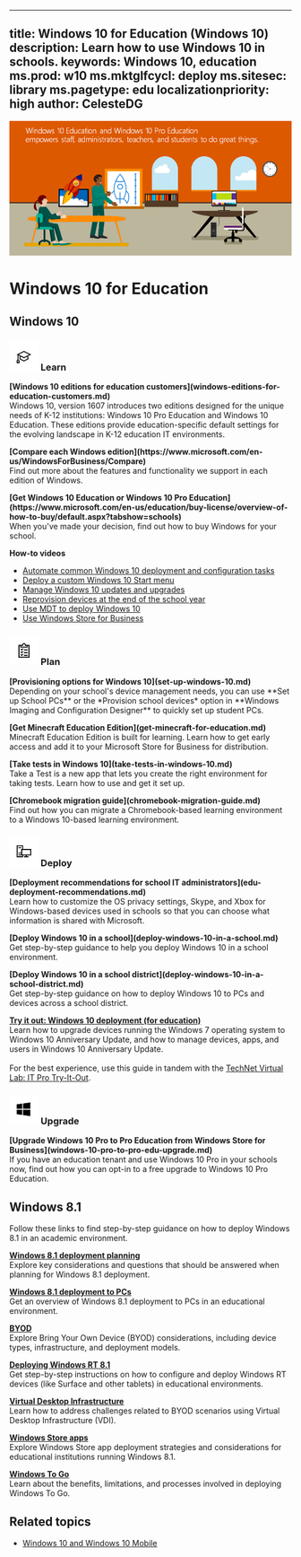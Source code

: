 
---
title: Windows 10 for Education (Windows 10)
description: Learn how to use Windows 10 in schools.
keywords: Windows 10, education
ms.prod: w10
ms.mktglfcycl: deploy
ms.sitesec: library
ms.pagetype: edu
localizationpriority: high
author: CelesteDG
---

![Windows 10 Education and Windows 10 Pro Education](images/windows-10-for-education-banner.png)

# Windows 10 for Education
<link rel="stylesheet" href="https://az835927.vo.msecnd.net/sites/uwp/Resources/css/custom.css">

## Windows 10

### ![Learn more about Windows](images/education.png) Learn

<div class="side-by-side"> <div class="side-by-side-content">
<div class="side-by-side-content-left">
<p><b>[Windows 10 editions for education customers](windows-editions-for-education-customers.md)</b><br />Windows 10, version 1607 introduces two editions designed for the unique needs of K-12 institutions: Windows 10 Pro Education and Windows 10 Education. These editions provide education-specific default settings for the evolving landscape in K-12 education IT environments.</p>
<p><b>[Compare each Windows edition](https://www.microsoft.com/en-us/WindowsForBusiness/Compare)</b><br />Find out more about the features and functionality we support in each edition of Windows.</p>
<p><b>[Get Windows 10 Education or Windows 10 Pro Education](https://www.microsoft.com/en-us/education/buy-license/overview-of-how-to-buy/default.aspx?tabshow=schools)</b><br />When you've made your decision, find out how to buy Windows for your school.</p></div>
<div class="side-by-side-content-right">
<p><b>How-to videos</b><br />
<ul>
  <li><a href="https://technet.microsoft.com/en-us/windows/mt723345" target="_blank">Automate common Windows 10 deployment and configuration tasks</a></li>
  <li><a href="https://technet.microsoft.com/en-us/windows/mt723346" target="_blank">Deploy a custom Windows 10 Start menu</a></li>
  <li><a href="https://technet.microsoft.com/en-us/windows/mt723347" target="_blank">Manage Windows 10 updates and upgrades</a></li>
  <li><a href="https://technet.microsoft.com/en-us/windows/mt723344" target="_blank">Reprovision devices at the end of the school year</a></li>
  <li><a href="https://technet.microsoft.com/en-us/windows/mt723343" target="_blank">Use MDT to deploy Windows 10</a></li>
  <li><a href="https://technet.microsoft.com/en-us/windows/mt723348" target="_blank">Use Windows Store for Business</a></li>
</ul>
</div>
 </div></div>

### ![Plan for Windows 10 in your school](images/clipboard.png) Plan

<div class="side-by-side"> <div class="side-by-side-content">
<div class="side-by-side-content-left"><p>
<b>[Provisioning options for Windows 10](set-up-windows-10.md)</b><br />Depending on your school's device management needs, you can use **Set up School PCs** or the *Provision school devices* option in **Windows Imaging and Configuration Designer** to quickly set up student PCs.</p><p>
<b>[Get Minecraft Education Edition](get-minecraft-for-education.md)</b><br />Minecraft Education Edition is built for learning. Learn how to get early access and add it to your Microsoft Store for Business for distribution.</p></div>
<div class="side-by-side-content-right"><p><b>[Take tests in Windows 10](take-tests-in-windows-10.md)</b><br />Take a Test is a new app that lets you create the right environment for taking tests. Learn how to use and get it set up.</p>
<p><b>[Chromebook migration guide](chromebook-migration-guide.md)</b><br />Find out how you can migrate a Chromebook-based learning environment to a Windows 10-based learning environment.</p></div>
 </div></div>

 ### ![Deploy Windows 10 for education](images/PCicon.png) Deploy

 <div class="side-by-side"> <div class="side-by-side-content">
 <div class="side-by-side-content-left">
 <p><b>[Deployment recommendations for school IT administrators](edu-deployment-recommendations.md)</b><br />Learn how to customize the OS privacy settings, Skype, and Xbox for Windows-based devices used in schools so that you can choose what information is shared with Microsoft.</p>
 <p><b>[Deploy Windows 10 in a school](deploy-windows-10-in-a-school.md)</b><br />Get step-by-step guidance to help you deploy Windows 10 in a school environment.</p>
 <p><b>[Deploy Windows 10 in a school district](deploy-windows-10-in-a-school-district.md)</b><br />Get step-by-step guidance on how to deploy Windows 10 to PCs and devices across a school district.</p>
 </div>
 <div class="side-by-side-content-right">
<p><b><a href="https://technet.microsoft.com/en-us/windows/mt574244" target="_blank">Try it out: Windows 10 deployment (for education)</a></b><br />Learn how to upgrade devices running the Windows 7 operating system to Windows 10 Anniversary Update, and how to manage devices, apps, and users in Windows 10 Anniversary Update.<br /><br />For the best experience, use this guide in tandem with the <a href="https://vlabs.holsystems.com/vlabs/technet?eng=VLabs&auth=none&src=vlabs&altadd=true&labid=20949&lod=true" target="_blank">TechNet Virtual Lab: IT Pro Try-It-Out</a>.</p>
</div>
</div></div>

 ### ![Upgrade to Windows 10 for education](images/windows.png) Upgrade

 <div class="side-by-side"> <div class="side-by-side-content">
 <div class="side-by-side-content-left"><p><b>[Upgrade Windows 10 Pro to Pro Education from Windows Store for Business](windows-10-pro-to-pro-edu-upgrade.md)</b><br />If you have an education tenant and use Windows 10 Pro in your schools now, find out how you can opt-in to a free upgrade to Windows 10 Pro Education.</p></div>

 <div class="side-by-side-content-right"><p></p>
 </div>
 </div>

## Windows 8.1
Follow these links to find step-by-step guidance on how to deploy Windows 8.1 in an academic environment.

<div class="side-by-side"> <div class="side-by-side-content">
<div class="side-by-side-content-left">
<p><b><a href="https://technet.microsoft.com/library/dn645509.aspx" target="_blank">Windows 8.1 deployment planning</a></b><br />Explore key considerations and questions that should be answered when planning for Windows 8.1 deployment.</p>
<p><b><a href="https://technet.microsoft.com/library/dn645528.aspx" target="_blank">Windows 8.1 deployment to PCs</a></b><br />Get an overview of Windows 8.1 deployment to PCs in an educational environment.</p>
<p><b><a href="https://technet.microsoft.com/library/dn645510.aspx" target="_blank">BYOD</a></b><br />Explore Bring Your Own Device (BYOD) considerations, including device types, infrastructure, and deployment models.</p>
<p><b><a href="https://technet.microsoft.com/library/dn645488.aspx" target="_blank">Deploying Windows RT 8.1</a></b><br />Get step-by-step instructions on how to configure and deploy Windows RT devices (like Surface and other tablets) in educational environments.</p>
</div>
<div class="side-by-side-content-right">
<p><b><a href="https://technet.microsoft.com/library/dn645483.aspx" target="_blank">Virtual Desktop Infrastructure</a></b><br />Learn how to address challenges related to BYOD scenarios using Virtual Desktop Infrastructure (VDI).</p>
<p><b><a href="https://technet.microsoft.com/library/dn645532.aspx" target="_blank">Windows Store apps</a></b><br />Explore Windows Store app deployment strategies and considerations for educational institutions running Windows 8.1.</p>
<p><b><a href="https://technet.microsoft.com/library/dn645486.aspx" target="_blank">Windows To Go</a></b><br />Learn about the benefits, limitations, and processes involved in deploying Windows To Go.</p>
</div>
</div></div>

## Related topics

- [Windows 10 and Windows 10 Mobile](https://technet.microsoft.com/itpro/windows/index)

